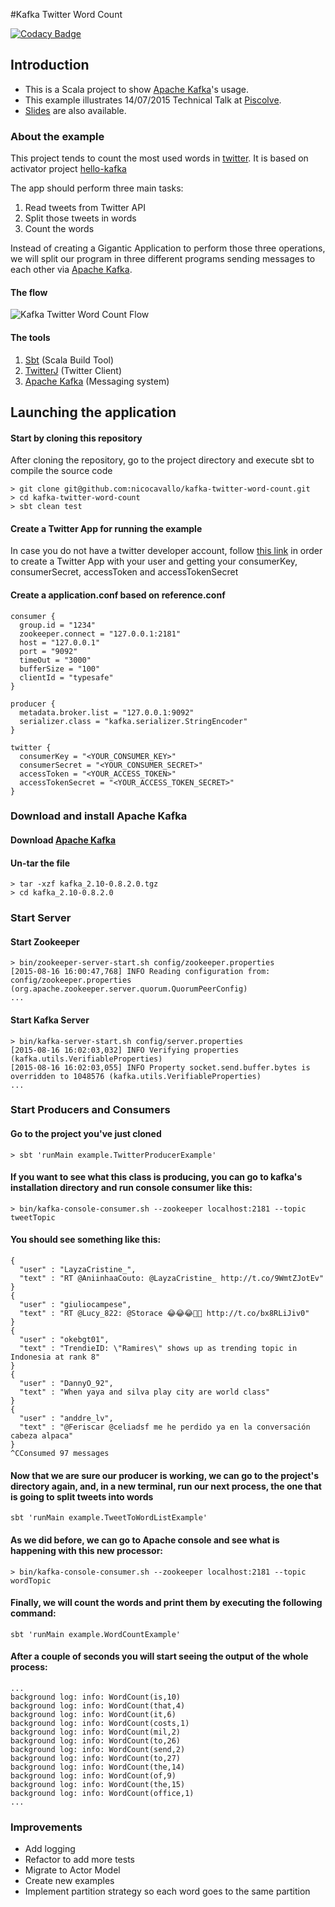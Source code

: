 #Kafka Twitter Word Count

[![Codacy Badge](https://api.codacy.com/project/badge/6ef3c9419736480fbdafc04814ca87d0)](https://www.codacy.com/app/nicolas-cavallo/kafka-twitter-word-count)

## Introduction
* This is a Scala project to show [Apache Kafka](http://kafka.apache.org/)'s usage.
* This example illustrates 14/07/2015 Technical Talk at [Piscolve](http://www.picsolve.biz/).
* [Slides](https://www.dropbox.com/s/knamkw9z8g1efqg/Kafka%20Presentation.pptx?dl=0) are also available.

### About the example
This project tends to count the most used words in [twitter](http://twitter.com).
It is based on activator project [hello-kafka](https://github.com/vngrs/activator-hello-kafka)

The app should perform three main tasks:

1. Read tweets from Twitter API
2. Split those tweets in words
3. Count the words

Instead of creating a Gigantic Application to perform those three operations, we will split our program in three different programs sending messages to each other via [Apache Kafka](http://kafka.apache.org/).
#### The flow
![Kafka Twitter Word Count Flow](https://dl.dropboxusercontent.com/s/lkbsnlj7pgc7pux/kafka_twitter_word_count_example.png?dl=0)

#### The tools

1. [Sbt](http://www.scala-sbt.org/) (Scala Build Tool)
2. [TwitterJ](http://twitter4j.org/en/index.html) (Twitter Client)
3. [Apache Kafka](https://www.apache.org/dyn/closer.cgi?path=/kafka/0.8.2.0/kafka_2.10-0.8.2.0.tgz) (Messaging system)

## Launching the application
#### Start by cloning this repository
After cloning the repository, go to the project directory and execute sbt to compile the source code

```
> git clone git@github.com:nicocavallo/kafka-twitter-word-count.git
> cd kafka-twitter-word-count
> sbt clean test
```
#### Create a Twitter App for running the example
In case you do not have a twitter developer account, follow [this link](https://twittercommunity.com/t/how-do-i-find-my-consumer-key-and-secret/646) in order to create a Twitter App with your user and getting your consumerKey, consumerSecret, accessToken and accessTokenSecret
#### Create a application.conf based on reference.conf
```
consumer {
  group.id = "1234"
  zookeeper.connect = "127.0.0.1:2181"
  host = "127.0.0.1"
  port = "9092"
  timeOut = "3000"
  bufferSize = "100"
  clientId = "typesafe"
}

producer {
  metadata.broker.list = "127.0.0.1:9092"
  serializer.class = "kafka.serializer.StringEncoder"
}

twitter {
  consumerKey = "<YOUR_CONSUMER_KEY>"
  consumerSecret = "<YOUR_CONSUMER_SECRET>"
  accessToken = "<YOUR_ACCESS_TOKEN>"
  accessTokenSecret = "<YOUR_ACCESS_TOKEN_SECRET>"
}
```

### Download and install Apache Kafka
#### Download [Apache Kafka](https://www.apache.org/dyn/closer.cgi?path=/kafka/0.8.2.0/kafka_2.10-0.8.2.0.tgz)
#### Un-tar the file

```
> tar -xzf kafka_2.10-0.8.2.0.tgz
> cd kafka_2.10-0.8.2.0
```
### Start Server
#### Start Zookeeper

```
> bin/zookeeper-server-start.sh config/zookeeper.properties 
[2015-08-16 16:00:47,768] INFO Reading configuration from: config/zookeeper.properties (org.apache.zookeeper.server.quorum.QuorumPeerConfig)
...
```
#### Start Kafka Server

```
> bin/kafka-server-start.sh config/server.properties
[2015-08-16 16:02:03,032] INFO Verifying properties (kafka.utils.VerifiableProperties)
[2015-08-16 16:02:03,055] INFO Property socket.send.buffer.bytes is overridden to 1048576 (kafka.utils.VerifiableProperties)
...
```
### Start Producers and Consumers
#### Go to the project you've just cloned

```
> sbt 'runMain example.TwitterProducerExample'
```
#### If you want to see what this class is producing, you can go to kafka's installation directory and run console consumer like this:

```
> bin/kafka-console-consumer.sh --zookeeper localhost:2181 --topic tweetTopic
```
#### You should see something like this:

```
{
  "user" : "LayzaCristine_",
  "text" : "RT @AniinhaaCouto: @LayzaCristine_ http://t.co/9WmtZJotEv"
}
{
  "user" : "giuliocampese",
  "text" : "RT @Lucy_822: @Storace 😂😂😂👍🏻 http://t.co/bx8RLiJiv0"
}
{
  "user" : "okebgt01",
  "text" : "TrendieID: \"Ramires\" shows up as trending topic in Indonesia at rank 8"
}
{
  "user" : "DannyO_92",
  "text" : "When yaya and silva play city are world class"
}
{
  "user" : "anddre_lv",
  "text" : "@Feriscar @celiadsf me he perdido ya en la conversación cabeza alpaca"
}
^CConsumed 97 messages
```
#### Now that we are sure our producer is working, we can go to the project's directory again, and, in a new terminal, run our next process, the one that is going to split tweets into words

```
sbt 'runMain example.TweetToWordListExample'
```
#### As we did before, we can go to Apache console and see what is happening with this new processor:

```
> bin/kafka-console-consumer.sh --zookeeper localhost:2181 --topic wordTopic
```
#### Finally, we will count the words and print them by executing the following command:

```
sbt 'runMain example.WordCountExample'
```
#### After a couple of seconds you will start seeing the output of  the whole process:

```
...
background log: info: WordCount(is,10)
background log: info: WordCount(that,4)
background log: info: WordCount(it,6)
background log: info: WordCount(costs,1)
background log: info: WordCount(mil,2)
background log: info: WordCount(to,26)
background log: info: WordCount(send,2)
background log: info: WordCount(to,27)
background log: info: WordCount(the,14)
background log: info: WordCount(of,9)
background log: info: WordCount(the,15)
background log: info: WordCount(office,1)
...
```

### Improvements
* Add logging
* Refactor to add more tests
* Migrate to Actor Model
* Create new examples
* Implement partition strategy so each word goes to the same partition
